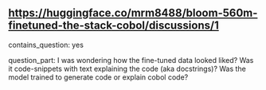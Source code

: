 ## https://huggingface.co/mrm8488/bloom-560m-finetuned-the-stack-cobol/discussions/1

contains_question: yes

question_part: I was wondering how the fine-tuned data looked liked? Was it code-snippets with text explaining the code (aka docstrings)? Was the model trained to generate code or explain cobol code?